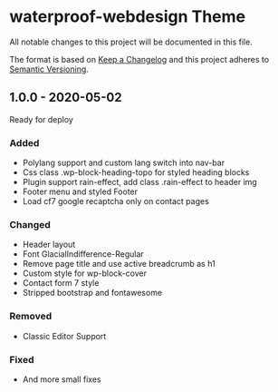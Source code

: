 # waterproof-webdesign Theme

All notable changes to this project will be documented in this file.

The format is based on [Keep a Changelog](http://keepachangelog.com/)
and this project adheres to [Semantic Versioning](http://semver.org/).

## 1.0.0 - 2020-05-02
Ready for deploy

### Added
- Polylang support and custom lang switch into nav-bar
- Css class .wp-block-heading-topo for styled heading blocks
- Plugin support rain-effect, add class .rain-effect to header img
- Footer menu and styled Footer
- Load cf7 google recaptcha only on contact pages

### Changed
- Header layout
- Font GlacialIndifference-Regular
- Remove page title and use active breadcrumb as h1
- Custom style for wp-block-cover
- Contact form 7 style
- Stripped bootstrap and fontawesome

### Removed
- Classic Editor Support

### Fixed
- And more small fixes
